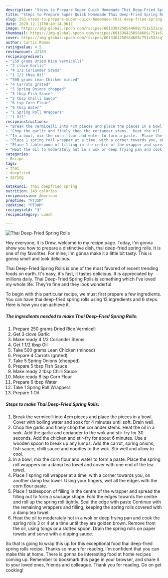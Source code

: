 ```yaml
---
description: "Steps to Prepare Super Quick Homemade Thai Deep-Fried Spring Rolls"
title: "Steps to Prepare Super Quick Homemade Thai Deep-Fried Spring Rolls"
slug: 293-steps-to-prepare-super-quick-homemade-thai-deep-fried-spring-rolls
date: 2020-12-11T00:40:14.961Z
image: https://img-global.cpcdn.com/recipes/6013304250564608/751x532cq70/thai-deep-fried-spring-rolls-recipe-main-photo.jpg
thumbnail: https://img-global.cpcdn.com/recipes/6013304250564608/751x532cq70/thai-deep-fried-spring-rolls-recipe-main-photo.jpg
cover: https://img-global.cpcdn.com/recipes/6013304250564608/751x532cq70/thai-deep-fried-spring-rolls-recipe-main-photo.jpg
author: Curtis Ramos
ratingvalue: 4.5
reviewcount: 42180
recipeingredient:
- "250 grams Dried Rice Vermicelli"
- "3 clove Garlic"
- "4 1/2 Coriander Stems"
- "1 1/2 tbsp Oil"
- "500 grams Lean Chicken minced"
- "4 Carrots grated"
- "5 Spring Onions chopped"
- "5 tbsp Fish Sauce"
- "2 tbsp Chilli Sauce"
- "6 tsp Corn Flour"
- "6 tbsp Water"
- "1 Spring Roll Wrappers"
- "1 Oil"
recipeinstructions:
- "Break the vermicelli into 4cm pieces and place the pieces in a bowl. Cover with boiling water and soak for 4 minutes until soft.  Drain well."
- "Chop the garlic and finely chop the coriander stems.  Heat the oil in a wok.  Add the garlic and coriander to the wok and stir-fry for 30 seconds.  Add the chicken and stir-fry for about 6 minutes.  Use a wooden spoon to break up any lumps.  Add the carrot, spring onions, fish sauce, chilli sauce and noodles to the wok.  Stir well and allow to cool."
- "In a bowl, mix the corn flour and water to form a paste.  Place the spring roll wrappers on a damp tea towel and cover with one end of the tea towel."
- "Place 1 spring roll wrapper at a time, with a corner towards you, on another damp tea towel.  Using your fingers, wet all the edges with the corn flour paste."
- "Place 1 tablespoon of filling in the centre of the wrapper and spread the filling out to form a sausage shape.  Fold the edges towards the centre and roll up the spring roll tightly.  Seal the edge with paste  Continue with the remaining wrappers and filling, keeping the spring rolls covered with a damp tea towel."
- "Heat the oil to moderately hot in a wok or deep frying pan and cook the spring rolls 3 or 4 at a time until they are golden brown.  Remove from the oil, using tongs or a slotted spoon.  Drain the spring rolls on paper towels and serve with a dipping sauce."
categories:
- Recipe
tags:
- thai
- deepfried
- spring

katakunci: thai deepfried spring 
nutrition: 143 calories
recipecuisine: American
preptime: "PT35M"
cooktime: "PT38M"
recipeyield: "3"
recipecategory: Lunch

---
```



![Thai Deep-Fried Spring Rolls](https://img-global.cpcdn.com/recipes/6013304250564608/751x532cq70/thai-deep-fried-spring-rolls-recipe-main-photo.jpg)

Hey everyone, it is Drew, welcome to my recipe page. Today, I'm gonna show you how to prepare a distinctive dish, thai deep-fried spring rolls. It is one of my favorites. For mine, I'm gonna make it a little bit tasty. This is gonna smell and look delicious.



Thai Deep-Fried Spring Rolls is one of the most favored of recent trending foods on earth. It's easy, it's fast, it tastes delicious. It is appreciated by millions daily. Thai Deep-Fried Spring Rolls is something which I've loved my whole life. They're fine and they look wonderful.


To begin with this particular recipe, we must first prepare a few ingredients. You can have thai deep-fried spring rolls using 13 ingredients and 6 steps. Here is how you can achieve it.

<!--inarticleads1-->

##### The ingredients needed to make Thai Deep-Fried Spring Rolls:

1. Prepare 250 grams Dried Rice Vermicelli
1. Get 3 clove Garlic
1. Make ready 4 1/2 Coriander Stems
1. Get 1 1/2 tbsp Oil
1. Take 500 grams Lean Chicken (minced)
1. Prepare 4 Carrots (grated)
1. Take 5 Spring Onions (chopped)
1. Prepare 5 tbsp Fish Sauce
1. Make ready 2 tbsp Chilli Sauce
1. Make ready 6 tsp Corn Flour
1. Prepare 6 tbsp Water
1. Take 1 Spring Roll Wrappers
1. Prepare 1 Oil




<!--inarticleads2-->

##### Steps to make Thai Deep-Fried Spring Rolls:

1. Break the vermicelli into 4cm pieces and place the pieces in a bowl. Cover with boiling water and soak for 4 minutes until soft.  Drain well.
1. Chop the garlic and finely chop the coriander stems.  Heat the oil in a wok.  Add the garlic and coriander to the wok and stir-fry for 30 seconds.  Add the chicken and stir-fry for about 6 minutes.  Use a wooden spoon to break up any lumps.  Add the carrot, spring onions, fish sauce, chilli sauce and noodles to the wok.  Stir well and allow to cool.
1. In a bowl, mix the corn flour and water to form a paste.  Place the spring roll wrappers on a damp tea towel and cover with one end of the tea towel.
1. Place 1 spring roll wrapper at a time, with a corner towards you, on another damp tea towel.  Using your fingers, wet all the edges with the corn flour paste.
1. Place 1 tablespoon of filling in the centre of the wrapper and spread the filling out to form a sausage shape.  Fold the edges towards the centre and roll up the spring roll tightly.  Seal the edge with paste  Continue with the remaining wrappers and filling, keeping the spring rolls covered with a damp tea towel.
1. Heat the oil to moderately hot in a wok or deep frying pan and cook the spring rolls 3 or 4 at a time until they are golden brown.  Remove from the oil, using tongs or a slotted spoon.  Drain the spring rolls on paper towels and serve with a dipping sauce.




So that is going to wrap this up for this exceptional food thai deep-fried spring rolls recipe. Thanks so much for reading. I'm confident that you can make this at home. There is gonna be interesting food at home recipes coming up. Remember to bookmark this page in your browser, and share it to your loved ones, friends and colleague. Thank you for reading. Go on get cooking!
